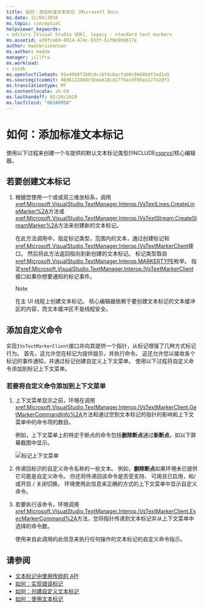 ```yaml
---
title: 如何：添加标准文本标记 |Microsoft Docs
ms.date: 11/04/2016
ms.topic: conceptual
helpviewer_keywords:
- editors [Visual Studio SDK], legacy - standard text markers
ms.assetid: a39fca69-0014-474c-933f-51f0e9b9617e
author: madskristensen
ms.author: madsk
manager: jillfra
ms.workload:
- vssdk
ms.openlocfilehash: 91e49b8f2b0cdccbf4c6acfab0c8b68b0f3ad1a5
ms.sourcegitcommit: 40d612240dc5bea418cd27fdacdf85ea177e2df3
ms.translationtype: MT
ms.contentlocale: zh-CN
ms.lasthandoff: 05/29/2019
ms.locfileid: "66340958"
---
```

# <a name="how-to-add-standard-text-markers"></a>如何：添加标准文本标记
使用以下过程来创建一个与提供的默认文本标记类型[!INCLUDE[vsprvs](../code-quality/includes/vsprvs_md.md)]核心编辑器。

## <a name="to-create-a-text-marker"></a>若要创建文本标记

1. 根据您使用一个或或双三维坐标系，调用<xref:Microsoft.VisualStudio.TextManager.Interop.IVsTextLines.CreateLineMarker%2A>方法或<xref:Microsoft.VisualStudio.TextManager.Interop.IVsTextStream.CreateStreamMarker%2A>方法来创建新的文本标记。

     在此方法调用中，指定标记类型，范围内的文本，通过创建标记和<xref:Microsoft.VisualStudio.TextManager.Interop.IVsTextMarkerClient>接口。 然后将此方法返回指向到新创建的文本标记。 标记类型取自<xref:Microsoft.VisualStudio.TextManager.Interop.MARKERTYPE>枚举。 指定<xref:Microsoft.VisualStudio.TextManager.Interop.IVsTextMarkerClient>接口如果你想要通知的标记事件。

    > [!NOTE]
    > 在主 UI 线程上创建文本标记。 核心编辑器依赖于要创建文本标记的文本缓冲区的内容，而文本缓冲区不是线程安全。

## <a name="add-a-custom-command"></a>添加自定义命令
 实现`IVsTextMarkerClient`接口并向其提供一个指针，从标记增强了几种方式标记行为。 首先，这允许您在标记为提供提示，并执行命令。 这还允许您以接收各个标记的事件通知，并通过标记创建自定义上下文菜单。 使用以下过程将自定义命令添加到标记上下文菜单。

### <a name="to-add-a-custom-command-to-the-context-menu"></a>若要将自定义命令添加到上下文菜单

1. 上下文菜单显示之前，环境在调用<xref:Microsoft.VisualStudio.TextManager.Interop.IVsTextMarkerClient.GetMarkerCommandInfo%2A>方法和通过您到文本标记的指针的影响和上下文菜单中的命令项的数目。

     例如，上下文菜单上的特定于断点的命令包括**删除断点**通过**新断点**，如以下屏幕截图中显示。

     ![标记上下文菜单](../extensibility/media/vsmarkercontextmenu.gif "vsMarkercontextmenu")

2. 传递回标识的自定义命令名称的一些文本。 例如，**删除断点**如果环境未已提供它可能是自定义命令。 你还将传递回该命令是否受支持、 可用且已启用，和/或开启 / 关闭切换。 环境使用此信息来正确的方式的上下文菜单中显示自定义命令。

3. 若要执行该命令，环境调用<xref:Microsoft.VisualStudio.TextManager.Interop.IVsTextMarkerClient.ExecMarkerCommand%2A>方法，您将指针传递到文本标记并从上下文菜单中选择的命令数。

     使用来自此调用的此信息来执行任何操作的文本标记的自定义命令指示。

## <a name="see-also"></a>请参阅
- [文本标记中使用传统的 API](../extensibility/using-text-markers-with-the-legacy-api.md)
- [如何：实现错误标记](../extensibility/how-to-implement-error-markers.md)
- [如何：创建自定义文本标记](../extensibility/how-to-create-custom-text-markers.md)
- [如何：使用文本标记](../extensibility/how-to-use-text-markers.md)